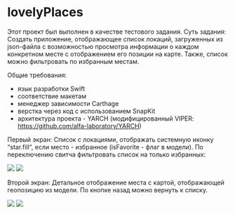 # lovelyPlaces
Этот проект был выполнен в качестве тестового задания. 
Суть задания: 
Создать приложение, отображающее список локаций, загруженных из json-файла с возможностью просмотра информации о каждом конкретном месте 
с отображением его позиции на карте. Также, список можно фильтровать по избранным местам.

Общие требования: 
- язык разработки Swift 
- соответствие макетам 
- менеджер зависимости Carthage
- верстка через код с использованием SnapKit 
- архитектура проекта - YARCH (модифицированный VIPER: https://github.com/alfa-laboratory/YARCH) 

  
Первый экран:
Список с локациями, отображать системную иконку “star.fill“, 
если место - избранное (isFavorite - флаг в модели). 
По переключению свитча фильтровать список на только избранных:

![](https://github.com/a-trefilova/lovelyPlaces/blob/main/Screenshots/firstScreen.png)
![](https://github.com/a-trefilova/lovelyPlaces/blob/main/Screenshots/secondScreen.png)



Второй экран:
Детальное отображение места с картой, отображающей геопозицию из модели. По кнопке назад можно вернуть к списку.

![](https://github.com/a-trefilova/lovelyPlaces/blob/main/Screenshots/thirdScreen.png)
![](https://github.com/a-trefilova/lovelyPlaces/blob/main/Screenshots/fourthScreen.png)
